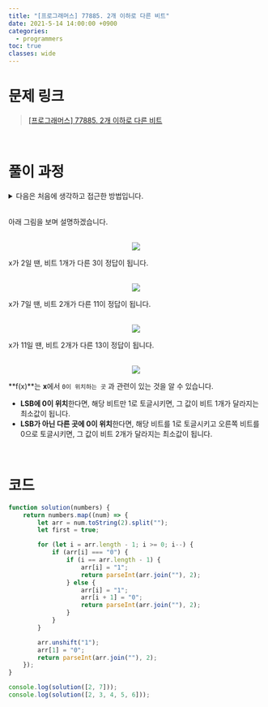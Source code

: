```yaml
---
title: "[프로그래머스] 77885. 2개 이하로 다른 비트"
date: 2021-5-14 14:00:00 +0900
categories:
  - programmers
toc: true
classes: wide
---
```


# 문제 링크

> [[프로그래머스] 77885. 2개 이하로 다른 비트](https://programmers.co.kr/learn/courses/30/lessons/77885)

<br>

# 풀이 과정

<details>
<summary>다음은 처음에 생각하고 접근한 방법입니다.</summary>
<div markdown="1">

<br>

```jsx
function solution(numbers) {
		return numbers.map((num) => {
		    let tmp = num;
		
		    while (true) {
		        tmp++;
		        let cnt = 0;
		        let res = num ^ tmp;
		
		        while (res > 0) {
		            if ((res & 1) == 1) cnt++;
		            res >>= 1;
		        }
		
		        if (cnt >= 1 && cnt <= 2) break;
		    }
		
		    return tmp;
		});
}
```

위 코드는 다음과 같이 수행됩니다.

1. **tmp**라는 변수에 초기에 입력받은 숫자를 담고, 1씩 증가시키며 원본 값 **num**과 `XOR 연산` 을 실행합니다.
2. XOR 연산의 결과 1은 해당 비트가 다름을, 0은 해당 비트가 같음을 의미합니다. 따라서, 모든 비트 자리에 존재하는 1을 세어, 달라진 비트 개수를 구합니다.

<br>

<center><img src="http://dl.dropbox.com/s/xkbiz4h0d9fndny/%ED%94%84%EB%A1%9C%EA%B7%B8%EB%9E%98%EB%A8%B8%EC%8A%A4-77885_2%EA%B0%9C%20%EC%9D%B4%ED%95%98%EB%A1%9C%20%EB%8B%A4%EB%A5%B8%20%EB%B9%84%ED%8A%B8-1.png"></center>

10, 11번 테스트 케이스에서 시간초과가 발생해 아래와 같은 다른 풀이 방법이 필요했습니다.

</div>
</details>

<br>

아래 그림을 보며 설명하겠습니다.

<br>

<center><img src="http://dl.dropbox.com/s/5h80ig73atyq0lf/%ED%94%84%EB%A1%9C%EA%B7%B8%EB%9E%98%EB%A8%B8%EC%8A%A4-77885_2%EA%B0%9C%20%EC%9D%B4%ED%95%98%EB%A1%9C%20%EB%8B%A4%EB%A5%B8%20%EB%B9%84%ED%8A%B8-2.png"></center>

x가 2일 땐, 비트 1개가 다른 3이 정답이 됩니다.

<br>

<center><img src="http://dl.dropbox.com/s/dpkacuv1zpw6i75/%ED%94%84%EB%A1%9C%EA%B7%B8%EB%9E%98%EB%A8%B8%EC%8A%A4-77885_2%EA%B0%9C%20%EC%9D%B4%ED%95%98%EB%A1%9C%20%EB%8B%A4%EB%A5%B8%20%EB%B9%84%ED%8A%B8-3.png"></center>

x가 7일 땐, 비트 2개가 다른 11이 정답이 됩니다.

<br>

<center><img src="http://dl.dropbox.com/s/5sqlbb0yipcjblb/%ED%94%84%EB%A1%9C%EA%B7%B8%EB%9E%98%EB%A8%B8%EC%8A%A4-77885_2%EA%B0%9C%20%EC%9D%B4%ED%95%98%EB%A1%9C%20%EB%8B%A4%EB%A5%B8%20%EB%B9%84%ED%8A%B8-4.png"></center>

x가 11일 땐, 비트 2개가 다른 13이 정답이 됩니다.

<br>

<center><img src="http://dl.dropbox.com/s/ujibmx88k7x5noc/%ED%94%84%EB%A1%9C%EA%B7%B8%EB%9E%98%EB%A8%B8%EC%8A%A4-77885_2%EA%B0%9C%20%EC%9D%B4%ED%95%98%EB%A1%9C%20%EB%8B%A4%EB%A5%B8%20%EB%B9%84%ED%8A%B8-5.png"></center>

**f(x)**는 **x**에서 `0이 위치하는 곳` 과 관련이 있는 것을 알 수 있습니다.

- **LSB에 0이 위치**한다면, 해당 비트만 1로 토글시키면, 그 값이 비트 1개가 달라지는 최소값이 됩니다.
- **LSB가 아닌 다른 곳에 0이 위치**한다면, 해당 비트를 1로 토글시키고 오른쪽 비트를 0으로 토글시키면, 그 값이 비트 2개가 달라지는 최소값이 됩니다.

<br>

# 코드

```jsx
function solution(numbers) {
    return numbers.map((num) => {
        let arr = num.toString(2).split("");
        let first = true;

        for (let i = arr.length - 1; i >= 0; i--) {
            if (arr[i] === "0") {
                if (i == arr.length - 1) {
                    arr[i] = "1";
                    return parseInt(arr.join(""), 2);
                } else {
                    arr[i] = "1";
                    arr[i + 1] = "0";
                    return parseInt(arr.join(""), 2);
                }
            }
        }

        arr.unshift("1");
        arr[1] = "0";
        return parseInt(arr.join(""), 2);
    });
}

console.log(solution([2, 7]));
console.log(solution([2, 3, 4, 5, 6]));
```
